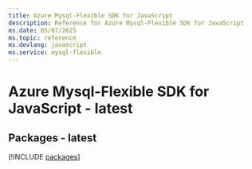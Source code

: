 ```yaml
---
title: Azure Mysql-Flexible SDK for JavaScript
description: Reference for Azure Mysql-Flexible SDK for JavaScript
ms.date: 05/07/2025
ms.topic: reference
ms.devlang: javascript
ms.service: mysql-flexible
---
```

# Azure Mysql-Flexible SDK for JavaScript - latest
## Packages - latest
[!INCLUDE [packages](mysql-flexible-index.md)]